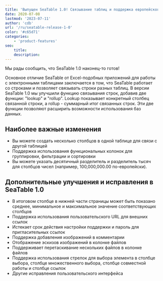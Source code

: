 ```yaml
---
title: 'Выпущен SeaTable 1.0! Связывание таблиц и поддержка европейского формата чисел - SeaTable'
date: 2020-07-08
lastmod: '2023-07-11'
author: 'cdb'
url: '/ru/seatable-release-1-0'
color: '#c65d71'
categories:
    - 'product-features'
seo:
    title:
    description:
---
```


Мы рады сообщить, что SeaTable 1.0 наконец-то готов!

Основное отличие SeaTable от Excel-подобных приложений для работы с электронными таблицами заключается в том, что SeaTable работает со строками и позволяет связывать строки разных таблиц. В версии SeaTable 1.0 мы улучшили функцию связывания строк, добавив две функции: "lookup" и "rollup". Lookup показывает конкретный столбец связанной строки, а rollup - суммарный итог связанных строк. Эти две функции позволяют расширить возможности использования баз данных.

## Наиболее важные изменения

- Вы можете создать несколько столбцов в одной таблице для связи с другой таблицей
- Поддержка использования функциональных колонок для группировки, фильтрации и сортировки
- Вы можете указать десятичный разделитель и разделитель тысяч для столбцов чисел (например, 100,000,000.00 по-европейски).

## Дополнительные улучшения и исправления в SeaTable 1.0

- В итоговом столбце в нижней части страницы может быть показано среднее, минимальное и максимальное значение соответствующих столбцов
- Поддержка использования пользовательского URL для внешних ссылок
- Истекает срок действия настройки поддержки и пароль для пригласительных ссылок
- Поддержка добавления изображений в комментарии
- Отображение эскизов изображений в колонке файлов
- Поддерживает перетаскивание нескольких файлов в колонке файлов
- Поддержка использования стрелок для выбора элемента в столбце выбора, столбце множественного выбора, столбце совместной работы и столбце ссылок
- Другие исправления пользовательского интерфейса
